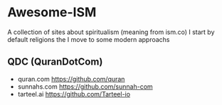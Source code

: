 # Awesome-ISM

A collection of sites about spiritualism (meaning from ism.co) I start by default religions the I move to some modern approachs

## QDC (QuranDotCom)
 - quran.com https://github.com/quran
 - sunnahs.com https://github.com/sunnah-com
 - tarteel.ai https://github.com/Tarteel-io


